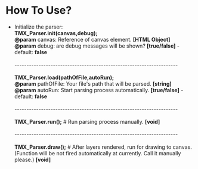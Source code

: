 # How To Use?
- Initialize the parser:<br />
<b>TMX_Parser.init(canvas,debug);</b><br />
<b>@param</b> canvas: Reference of canvas element. <b>[HTML Object]</b><br />
<b>@param</b> debug: are debug messages will be shown? <b>[true/false]</b> - default: <b>false</b><br /><br />
--------------------------------------------------------------------<br /><br />
<b>TMX_Parser.load(pathOfFile,autoRun);</b><br />
<b>@param</b> pathOfFile: Your file's path that will be parsed. <b>[string]</b><br />
<b>@param</b> autoRun: Start parsing process automatically. <b>[true/false]</b> - default: <b>false</b><br /><br />
--------------------------------------------------------------------<br /><br />
<b>TMX_Parser.run();</b> # Run parsing process manually. <b>[void]</b><br /><br />
--------------------------------------------------------------------<br /><br />
<b>TMX_Parser.draw();</b> # After layers rendered, run for drawing to canvas. (Function will be not fired automatically at currently. Call it manually please.) <b>[void]</b>
